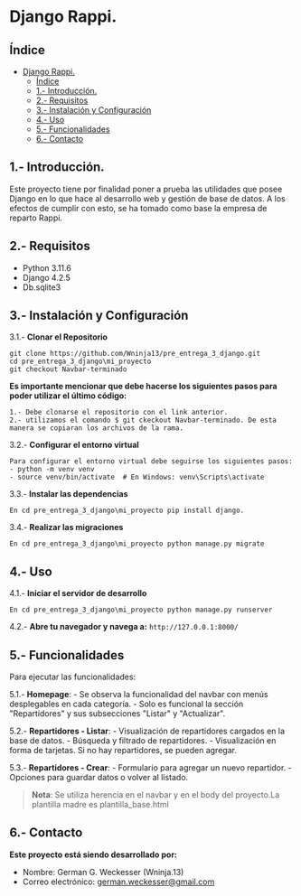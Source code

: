 # Django Rappi.

## Índice

- [Django Rappi.](#django-rappi)
  - [Índice](#índice)
  - [1.- Introducción.](#1--introducción)
  - [2.- Requisitos](#2--requisitos)
  - [3.- Instalación y Configuración](#3--instalación-y-configuración)
  - [4.- Uso](#4--uso)
  - [5.- Funcionalidades](#5--funcionalidades)
  - [6.- Contacto](#6--contacto)

## 1.- Introducción.

Este proyecto tiene por finalidad poner a prueba las utilidades que posee Django en lo que hace al desarrollo web y gestión de base de datos. A los efectos de cumplir con esto, se ha tomado como base la empresa de reparto Rappi.

## 2.- Requisitos

- Python 3.11.6
- Django 4.2.5
- Db.sqlite3
  

## 3.- Instalación y Configuración

3.1.- **Clonar el Repositorio**
    
    git clone https://github.com/Wninja13/pre_entrega_3_django.git
    cd pre_entrega_3_django\mi_proyecto
    git checkout Navbar-terminado

**Es importante mencionar que debe hacerse los siguientes pasos para poder utilizar el último código:** 

    1.- Debe clonarse el repositorio con el link anterior. 
    2.- utilizamos el comando $ git ckeckout Navbar-terminado. De esta manera se copiaran los archivos de la rama.
   

3.2.- **Configurar el entorno virtual**
    
    Para configurar el entorno virtual debe seguirse los siguientes pasos:
    - python -m venv venv
    - source venv/bin/activate  # En Windows: venv\Scripts\activate
    

3.3.- **Instalar las dependencias**
    
    En cd pre_entrega_3_django\mi_proyecto pip install django.
    

3.4.- **Realizar las migraciones**
    
    En cd pre_entrega_3_django\mi_proyecto python manage.py migrate
    

## 4.- Uso

4.1.- **Iniciar el servidor de desarrollo**
    
    En cd pre_entrega_3_django\mi_proyecto python manage.py runserver
    

4.2.- **Abre tu navegador y navega a:** 
`http://127.0.0.1:8000/`

## 5.- Funcionalidades

Para ejecutar las funcionalidades:

5.1.- **Homepage**:
    - Se observa la funcionalidad del navbar con menús desplegables en cada categoría.
    - Solo es funcional la sección "Repartidores" y sus subsecciones "Listar" y "Actualizar".

5.2.- **Repartidores - Listar**:
    - Visualización de repartidores cargados en la base de datos.
    - Búsqueda y filtrado de repartidores.
    - Visualización en forma de tarjetas. Si no hay repartidores, se pueden agregar.

5.3.- **Repartidores - Crear**:
    - Formulario para agregar un nuevo repartidor.
    - Opciones para guardar datos o volver al listado.

> **Nota**: Se utiliza herencia en el navbar y en el body del proyecto.La plantilla madre es plantilla_base.html

## 6.- Contacto

**Este proyecto está siendo desarrollado por:**

- Nombre: German G. Weckesser (Wninja.13)
- Correo electrónico: german.weckesser@gmail.com